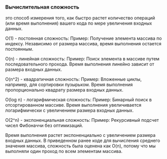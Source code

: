 ### Вычислительная сложность
это способ измерения того, как быстро растет количество операций (или время выполнения) вашего кода по мере увеличения входных данных.

O(1) - постоянная сложность:
Пример: Получение элемента массива по индексу.
Независимо от размера массива, время выполнения остается постоянным.

O(n) - линейная сложность:
Пример: Поиск элемента в массиве путем последовательного прохода.
Время выполнения линейно зависит от размера входных данных.

O(n^2) - квадратичная сложность:
Пример: Вложенные циклы, например, для сортировки пузырьком.
Время выполнения пропорционально квадрату размера входных данных.

O(log n) - логарифмическая сложность:
Пример: Бинарный поиск в отсортированном массиве.
Время выполнения увеличивается логарифмически с увеличением размера входных данных.

O(2^n) - экспоненциальная сложность:
Пример: Рекурсивный подсчет чисел Фибоначчи без оптимизаций.

Время выполнения растет экспоненциально с увеличением размера входных данных.
В приведенном ранее коде для вычисления среднего значения массива, сложность была оценена как O(n), потому что мы выполняли один проход по всем элементам массива.